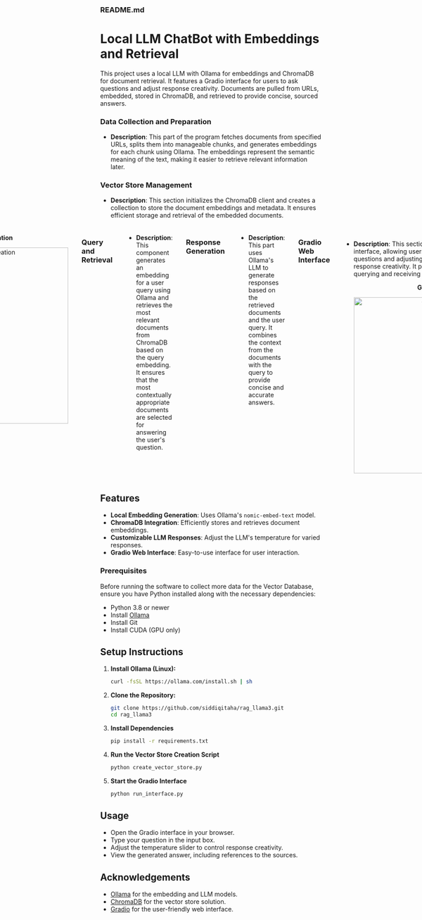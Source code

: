### README.md

# Local LLM ChatBot with Embeddings and Retrieval

This project uses a local LLM with Ollama for embeddings and ChromaDB for document retrieval. It features a Gradio interface for users to ask questions and adjust response creativity. Documents are pulled from URLs, embedded, stored in ChromaDB, and retrieved to provide concise, sourced answers.

### Data Collection and Preparation
- **Description**: This part of the program fetches documents from specified URLs, splits them into manageable chunks, and generates embeddings for each chunk using Ollama. The embeddings represent the semantic meaning of the text, making it easier to retrieve relevant information later.

### Vector Store Management
- **Description**: This section initializes the ChromaDB client and creates a collection to store the document embeddings and metadata. It ensures efficient storage and retrieval of the embedded documents.

<div style="display: flex; justify-content: center; gap: 30px; margin-top: 20px;">
  <div style="text-align: center;">
    <p><strong>Vector Store Creation</strong></p>
    <img src="https://github.com/siddiqitaha/rag_llama3/assets/92089684/950bc8ea-5051-4222-9b42-07cb11bfba83" alt="Vector Store Creation" width="400"/>
  </div>
  

### Query and Retrieval
- **Description**: This component generates an embedding for a user query using Ollama and retrieves the most relevant documents from ChromaDB based on the query embedding. It ensures that the most contextually appropriate documents are selected for answering the user's question.

### Response Generation
- **Description**: This part uses Ollama's LLM to generate responses based on the retrieved documents and the user query. It combines the context from the documents with the query to provide concise and accurate answers.

### Gradio Web Interface
- **Description**: This section sets up a Gradio-based web interface, allowing users to interact with the LLM by typing questions and adjusting the model's temperature to control response creativity. It provides an easy-to-use platform for querying and receiving answers from the model.
  
  <div style="text-align: center;">
    <p><strong>Gradio Interface</strong></p>
    <img src="https://github.com/siddiqitaha/rag_llama3/assets/92089684/ecac0f7a-3407-4dd5-a9a8-3e1e39c1c28f" alt="Gradio Interface" width="400"/>
  </div>
</div>


## Features

- **Local Embedding Generation**: Uses Ollama's `nomic-embed-text` model.
- **ChromaDB Integration**: Efficiently stores and retrieves document embeddings.
- **Customizable LLM Responses**: Adjust the LLM's temperature for varied responses.
- **Gradio Web Interface**: Easy-to-use interface for user interaction.

### Prerequisites
Before running the software to collect more data for the Vector Database, ensure you have Python installed along with the necessary dependencies:
- Python 3.8 or newer
- Install [Ollama](https://ollama.com/download)
- Install Git
- Install CUDA (GPU only)

## Setup Instructions

1. **Install Ollama (Linux):**
   ```bash
   curl -fsSL https://ollama.com/install.sh | sh
   ```

2. **Clone the Repository:**
   ```bash
   git clone https://github.com/siddiqitaha/rag_llama3.git
   cd rag_llama3
   ```

3. **Install Dependencies**
   ```bash
   pip install -r requirements.txt
   ```

4. **Run the Vector Store Creation Script**
   ```bash
   python create_vector_store.py
   ```

5. **Start the Gradio Interface**
   ```bash
   python run_interface.py
   ```

## Usage

- Open the Gradio interface in your browser.
- Type your question in the input box.
- Adjust the temperature slider to control response creativity.
- View the generated answer, including references to the sources.

## Acknowledgements

- [Ollama](https://www.ollama.com) for the embedding and LLM models.
- [ChromaDB](https://www.chromadb.com) for the vector store solution.
- [Gradio](https://www.gradio.app) for the user-friendly web interface.
